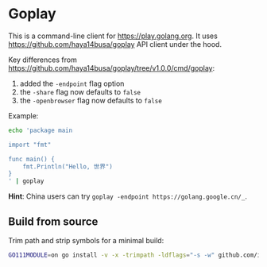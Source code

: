 Goplay
======
This is a command-line client for https://play.golang.org. It uses https://github.com/haya14busa/goplay API client under 
the hood.

Key differences from https://github.com/haya14busa/goplay/tree/v1.0.0/cmd/goplay:

1. added the `-endpoint` flag option
2. the `-share` flag now defaults to `false`
3. the `-openbrowser` flag now defaults to `false`

Example:

```bash
echo 'package main

import "fmt"

func main() {
    fmt.Println("Hello, 世界")
}
' | goplay
```

**Hint**: China users can try `goplay -endpoint https://golang.google.cn/_`.


Build from source
-----------------
Trim path and strip symbols for a minimal build:

```bash
GO111MODULE=on go install -v -x -trimpath -ldflags="-s -w" github.com/imacks/goplay/cmd/goplay@v1.0.0
```
